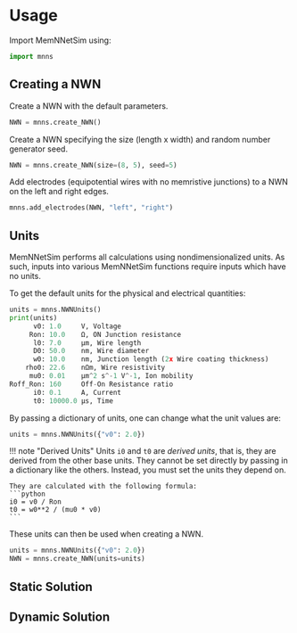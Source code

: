 # Usage

Import MemNNetSim using:
```python
import mnns
```

## Creating a NWN

Create a NWN with the default parameters.
```python
NWN = mnns.create_NWN()
```

Create a NWN specifying the size (length x width) and random number generator seed.
```python
NWN = mnns.create_NWN(size=(8, 5), seed=5)
```

Add electrodes (equipotential wires with no memristive junctions) to a NWN 
on the left and right edges.
```python
mnns.add_electrodes(NWN, "left", "right")
```

## Units

MemNNetSim performs all calculations using nondimensionalized units. As such, 
inputs into various MemNNetSim functions require inputs which have no units.

To get the default units for the physical and electrical quantities:
```python
units = mnns.NWNUnits()
print(units)
      v0: 1.0     V, Voltage
     Ron: 10.0    Ω, ON Junction resistance
      l0: 7.0     μm, Wire length
      D0: 50.0    nm, Wire diameter
      w0: 10.0    nm, Junction length (2x Wire coating thickness)
    rho0: 22.6    nΩm, Wire resistivity
     mu0: 0.01    μm^2 s^-1 V^-1, Ion mobility
Roff_Ron: 160     Off-On Resistance ratio
      i0: 0.1     A, Current
      t0: 10000.0 μs, Time
```

By passing a dictionary of units, one can change what the unit values are:
```python
units = mnns.NWNUnits({"v0": 2.0})
```

!!! note "Derived Units"
    Units `i0` and `t0` are *derived units*, that is, they are derived
    from the other base units. They cannot be set directly by passing in a
    dictionary like the others. Instead, you must set the units they depend on.

    They are calculated with the following formula:
    ```python
    i0 = v0 / Ron
    t0 = w0**2 / (mu0 * v0)
    ```

These units can then be used when creating a NWN.
```python
units = mnns.NWNUnits({"v0": 2.0})
NWN = mnns.create_NWN(units=units)
```

## Static Solution

## Dynamic Solution